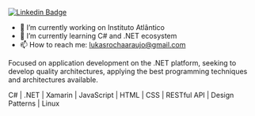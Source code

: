 [![Linkedin Badge](https://img.shields.io/badge/-LinkedIn-blue?style=flat-square&logo=Linkedin&logoColor=white&link=https://www.linkedin.com/in/lukasrochaaraujo/)](https://www.linkedin.com/in/lukasrochaaraujo/)

- 🔭 I’m currently working on Instituto Atlântico
- 🌱 I’m currently learning C# and .NET ecosystem
- 📫 How to reach me: lukasrochaaraujo@gmail.com

Focused on application development on the .NET platform, seeking to develop quality architectures, applying the best programming techniques and architectures available.

C# | .NET | Xamarin | JavaScript | HTML | CSS | RESTful API | Design Patterns | Linux 
